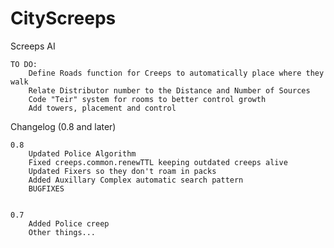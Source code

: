 # CityScreeps
Screeps AI

    TO DO:
        Define Roads function for Creeps to automatically place where they walk
        Relate Distributor number to the Distance and Number of Sources
        Code "Teir" system for rooms to better control growth
        Add towers, placement and control
        
Changelog (0.8 and later)

    0.8
        Updated Police Algorithm
        Fixed creeps.common.renewTTL keeping outdated creeps alive
        Updated Fixers so they don't roam in packs
        Added Auxillary Complex automatic search pattern
        BUGFIXES
        
    
    0.7
        Added Police creep
        Other things...
        
